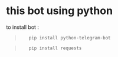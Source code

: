 # this bot using python 

to install bot :

>        pip install python-telegram-bot
         
>        pip install requests
